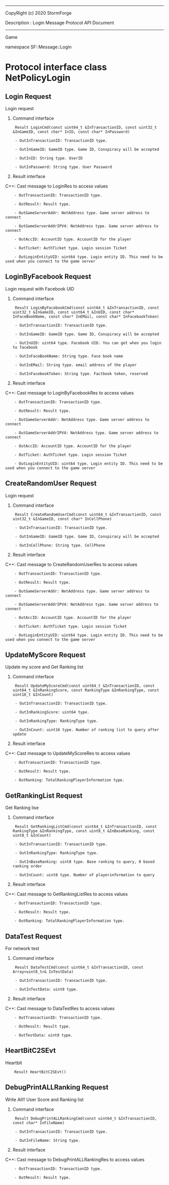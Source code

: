 ﻿***
 
 CopyRight (c) 2020 StormForge
 
 Description : Login Message Protocol API Document

***



Game

namespace SF::Message::Login


# Protocol interface class NetPolicyLogin
## Login Request
Login request

1. Command interface

        Result LoginCmd(const uint64_t &InTransactionID, const uint32_t &InGameID, const char* InID, const char* InPassword)

		- OutInTransactionID: TransactionID type. 

		- OutInGameID: GameID type. Game ID, Conspiracy will be accepted

		- OutInID: String type. UserID

		- OutInPassword: String type. User Password

2. Result interface

C++: Cast message to LoginRes to access values


		- OutTransactionID: TransactionID type. 

		- OutResult: Result type. 

		- OutGameServerAddr: NetAddress type. Game server address to connect

		- OutGameServerAddrIPV4: NetAddress type. Game server address to connect

		- OutAccID: AccountID type. AccountID for the player

		- OutTicket: AuthTicket type. Login session Ticket

		- OutLoginEntityUID: uint64 type. Login entity ID. This need to be used when you connect to the game server


## LoginByFacebook Request
Login request with Facebook UID

1. Command interface

        Result LoginByFacebookCmd(const uint64_t &InTransactionID, const uint32_t &InGameID, const uint64_t &InUID, const char* InFaceBookName, const char* InEMail, const char* InFacebookToken)

		- OutInTransactionID: TransactionID type. 

		- OutInGameID: GameID type. Game ID, Conspiracy will be accepted

		- OutInUID: uint64 type. Facebook UID. You can get when you login to facebook

		- OutInFaceBookName: String type. Face book name

		- OutInEMail: String type. email address of the player

		- OutInFacebookToken: String type. Factbook token, reserved

2. Result interface

C++: Cast message to LoginByFacebookRes to access values


		- OutTransactionID: TransactionID type. 

		- OutResult: Result type. 

		- OutGameServerAddr: NetAddress type. Game server address to connect

		- OutGameServerAddrIPV4: NetAddress type. Game server address to connect

		- OutAccID: AccountID type. AccountID for the player

		- OutTicket: AuthTicket type. Login session Ticket

		- OutLoginEntityUID: uint64 type. Login entity ID. This need to be used when you connect to the game server


## CreateRandomUser Request
Login request

1. Command interface

        Result CreateRandomUserCmd(const uint64_t &InTransactionID, const uint32_t &InGameID, const char* InCellPhone)

		- OutInTransactionID: TransactionID type. 

		- OutInGameID: GameID type. Game ID, Conspiracy will be accepted

		- OutInCellPhone: String type. CellPhone

2. Result interface

C++: Cast message to CreateRandomUserRes to access values


		- OutTransactionID: TransactionID type. 

		- OutResult: Result type. 

		- OutGameServerAddr: NetAddress type. Game server address to connect

		- OutGameServerAddrIPV4: NetAddress type. Game server address to connect

		- OutAccID: AccountID type. AccountID for the player

		- OutTicket: AuthTicket type. Login session Ticket

		- OutLoginEntityUID: uint64 type. Login entity ID. This need to be used when you connect to the game server


## UpdateMyScore Request
Update my score and Get Ranking list

1. Command interface

        Result UpdateMyScoreCmd(const uint64_t &InTransactionID, const uint64_t &InRankingScore, const RankingType &InRankingType, const uint16_t &InCount)

		- OutInTransactionID: TransactionID type. 

		- OutInRankingScore: uint64 type. 

		- OutInRankingType: RankingType type. 

		- OutInCount: uint16 type. Number of ranking list to query after update

2. Result interface

C++: Cast message to UpdateMyScoreRes to access values


		- OutTransactionID: TransactionID type. 

		- OutResult: Result type. 

		- OutRanking: TotalRankingPlayerInformation type. 


## GetRankingList Request
Get Ranking lise

1. Command interface

        Result GetRankingListCmd(const uint64_t &InTransactionID, const RankingType &InRankingType, const uint8_t &InBaseRanking, const uint8_t &InCount)

		- OutInTransactionID: TransactionID type. 

		- OutInRankingType: RankingType type. 

		- OutInBaseRanking: uint8 type. Base ranking to query, 0 based ranking order

		- OutInCount: uint8 type. Number of playerinformation to query

2. Result interface

C++: Cast message to GetRankingListRes to access values


		- OutTransactionID: TransactionID type. 

		- OutResult: Result type. 

		- OutRanking: TotalRankingPlayerInformation type. 


## DataTest Request
For network test

1. Command interface

        Result DataTestCmd(const uint64_t &InTransactionID, const Array<uint8_t>& InTestData)

		- OutInTransactionID: TransactionID type. 

		- OutInTestData: uint8 type. 

2. Result interface

C++: Cast message to DataTestRes to access values


		- OutTransactionID: TransactionID type. 

		- OutResult: Result type. 

		- OutTestData: uint8 type. 


## HeartBitC2SEvt
Heartbit

        Result HeartBitC2SEvt()


## DebugPrintALLRanking Request
Write All!! User Score and Ranking list

1. Command interface

        Result DebugPrintALLRankingCmd(const uint64_t &InTransactionID, const char* InFileName)

		- OutInTransactionID: TransactionID type. 

		- OutInFileName: String type. 

2. Result interface

C++: Cast message to DebugPrintALLRankingRes to access values


		- OutTransactionID: TransactionID type. 

		- OutResult: Result type. 








